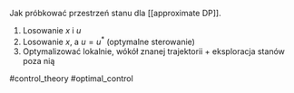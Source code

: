 Jak próbkować przestrzeń stanu dla [[approximate DP]].

1) Losowanie $x$ i $u$
2) Losowanie $x$, a $u = u^*$ (optymalne sterowanie)
3) Optymalizować lokalnie, wókół znanej trajektorii + eksploracja stanów poza nią

#control_theory #optimal_control 
